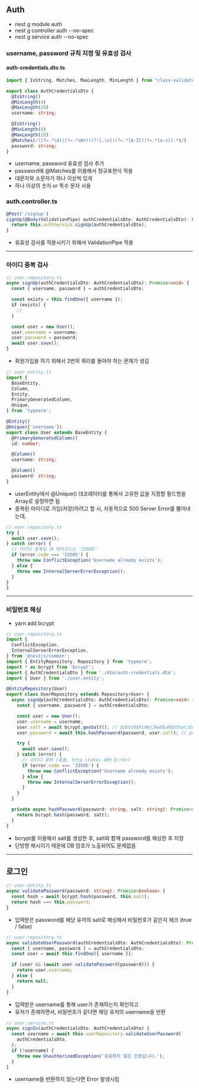 ## Auth
- nest g module auth
- nest g controller auth --no-spec
- nest g service auth --no-spec

### username, password 규칙 지정 및 유효성 검사
#### auth-credentials.dto.ts
```ts
import { IsString, Matches, MaxLength, MinLength } from "class-validator";

export class AuthCredentialsDto {
  @IsString()
  @MinLength(4)
  @MaxLength(20)
  username: string;

  @IsString()
  @MinLength(8)
  @MaxLength(20)
  @Matches(/((?=.*\d)|(?=.*\W+))(?![.\n])(?=.*[A-Z])(?=.*[a-z]).*$/)
  password: string;
}
```
- username, password 유효성 검사 추가
- password에 @Matches를 이용해서 정규표현식 적용 
- 대문자와 소문자가 하나 이상씩 있게
- 하나 이상의 숫자 or 특수 문자 사용

### auth.controller.ts
```ts
@Post('/signup')
signUp(@Body(ValidationPipe) authCredentialsDto: AuthCredentialsDto): Promise<void> {
  return this.authService.signUp(authCredentialsDto);
}
```
- 유효성 검사를 적용시키기 위해서 ValidationPipe 적용
---
### 아이디 중복 검사
```ts
// user.repository.ts
async signUp(authCredentialsDto: AuthCredentialsDto): Promise<void> {
  const { username, password } = authCredentialsDto;

  const exists = this.findOne({ username });
  if (exists) {
    //
  }

  const user = new User();
  user.username = username;
  user.password = password;
  await user.save();
}
```
- 회원가입을 하기 위해서 2번의 쿼리를 돌아야 하는 문제가 생김

``` ts
// user.entity.ts
import {
  BaseEntity,
  Column,
  Entity,
  PrimaryGeneratedColumn,
  Unique,
} from 'typeorm';

@Entity()
@Unique(['username'])
export class User extends BaseEntity {
  @PrimaryGeneratedColumn()
  id: number;

  @Column()
  username: string;

  @Column()
  password: string;
}
```
- userEntity에서 @Unique() 데코레이터를 통해서 고유한 값을 지정할 필드명을 Array로 설정하면 됨
- 중복된 아이디로 가입(저장)하려고 할 시, 자동적으로 500 Server Error를 뿜어내는데, 

```ts
// user.repository.ts
try {
  await user.save();
} catch (error) {
  // 아이디 중복일 때 에러코드는 '23505'
  if (error.code === '23505') {
    throw new ConflictException('Username already exists');
  } else {
    throw new InternalServerErrorException();
  }
}
}
```
---
### 비밀번호 해싱
- yarn add bcrypt
```ts
// user.repository.ts
import {
  ConflictException,
  InternalServerErrorException,
} from '@nestjs/common';
import { EntityRepository, Repository } from 'typeorm';
import * as bcrypt from 'bcrypt';
import { AuthCredentialsDto } from './dto/auth-credentials.dto';
import { User } from './user.entity';

@EntityRepository(User)
export class UserRepository extends Repository<User> {
  async signUp(authCredentialsDto: AuthCredentialsDto): Promise<void> {
    const { username, password } = authCredentialsDto;

    const user = new User();
    user.username = username;
    user.salt = await bcrypt.genSalt(); // $2b$10$RiXWjJNwOEaKD5UhatiEne 같은 암호
    user.password = await this.hashPassword(password, user.salt); // password hashing

    try {
      await user.save();
    } catch (error) {
      // 아이디 중복 (충돌, http status 409 Error)
      if (error.code === '23505') {
        throw new ConflictException('Username already exists');
      } else {
        throw new InternalServerErrorException();
      }
    }
  }

  private async hashPassword(password: string, salt: string): Promise<string> {
    return bcrypt.hash(password, salt);
  }
}
```
- bcrypt를 이용해서 salt를 생성한 후, salt와 함께 password를 해싱한 후 저장
- 단방향 해시이기 때문에 DB 암호가 노출되어도 문제없음

---
## 로그인
```ts
// user.entity.ts
async validatePassword(password: string): Promise<boolean> {
  const hash = await bcrypt.hash(password, this.salt);
  return hash === this.password;
}
```
- 입력받은 password를 해당 유저의 salt로 해싱해서 비밀번호가 같은지 체크 (true / false)

```ts
// user.repository.ts
async validateUserPassword(authCredentialsDto: AuthCredentialsDto): Promise<string> {
  const { username, password } = authCredentialsDto;
  const user = await this.findOne({ username });

  if (user && (await user.validatePassword(password))) {
    return user.username;
  } else {
    return null;
  }
}
```
- 입력받은 username를 통해 user가 존재하는지 확인하고
- 유저가 존재하면서, 비밀번호가 같다면 해당 유저의 username을 반환

```ts
// user.service.ts
async signIn(authCredentialsDto: AuthCredentialsDto) {
  const username = await this.userRepository.validateUserPassword(
    authCredentialsDto,
  );
  if (!username) {
    throw new UnauthorizedException('유효하지 않은 인증입니다.');
  }
}
```
- username을 반환하지 않는다면 Error 발생시킴